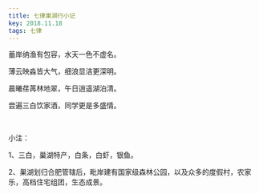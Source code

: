 ```yaml
---
title: 七律巣湖行小记
key: 2018.11.18
tags: 七律
---
```


蓄岸纳渔有包容，水天一色不虚名。

薄云映淼皆大气，细浪显洁更深明。

晨曦荏苒林地翠，午日逍遥湖泊清。

尝遍三白饮家酒，同学更是多盛情。

</br>

小注：

1、三白，巢湖特产，白条，白虾，银鱼。

2、巣湖划归合肥管辖后，毗岸建有国家级森林公园，以及众多的度假村，农家乐，高档住宅组团，生态成景。

</br>

